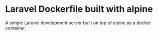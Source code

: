 # Laravel Dockerfile built with alpine
A simple Laravel development server built on top of alpine as a docker container.
